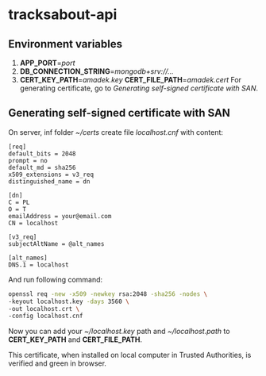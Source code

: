 # tracksabout-api
## Environment variables
1. __APP_PORT__=_port_
1. __DB_CONNECTION_STRING__=_mongodb+srv://..._
1. __CERT_KEY_PATH__=_amadek.key_
   __CERT_FILE_PATH__=_amadek.cert_
   For generating certificate, go to _Generating self-signed certificate with SAN_.

## Generating self-signed certificate with SAN
On server, inf folder _~/certs_ create file _localhost.cnf_ with content:
```
[req]
default_bits = 2048
prompt = no
default_md = sha256
x509_extensions = v3_req
distinguished_name = dn

[dn]
C = PL
O = T
emailAddress = your@email.com
CN = localhost

[v3_req]
subjectAltName = @alt_names

[alt_names]
DNS.1 = localhost
```

And run following command:
```sh
openssl req -new -x509 -newkey rsa:2048 -sha256 -nodes \
-keyout localhost.key -days 3560 \
-out localhost.crt \
-config localhost.cnf
```

Now you can add your _~/localhost.key_ path and _~/localhost.path_ to __CERT_KEY_PATH__ and __CERT_FILE_PATH__.

This certificate, when installed on local computer in Trusted Authorities, is verified and green in browser.